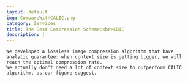 ```yaml
---
layout: default
img: CompareWithCALIC.png
category: Services
title: The Best Compression Scheme:<br>CBIC
description: |
---
```

	We developed a lossless image compression algorithm that have
	analytic guarantee: when context size is getting bigger, we will
	reach the optimal compression rate. 
	We actually don't need a lot of context size to outperform CALIC 
	algorithm, as our figure suggest.